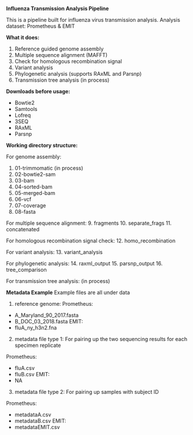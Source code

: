 **Influenza Transmission Analysis Pipeline**

This is a pipeline built for influenza virus transmission analysis. 
Analysis dataset:
Prometheus & EMIT

**What it does:**
1. Reference guided genome assembly
2. Multiple sequence alignment (MAFFT)
3. Check for homologous recombination signal 
4. Variant analysis
5. Phylogenetic analysis (supports RAxML and Parsnp)
6. Transmission tree analysis (in process)

**Downloads before usage:**
- Bowtie2
- Samtools
- Lofreq
- 3SEQ
- RAxML
- Parsnp

**Working directory structure:**

For genome assembly:
1. 01-trimmomatic (in process)
2. 02-bowtie2-sam
3. 03-bam
4. 04-sorted-bam
5. 05-merged-bam
6. 06-vcf
7. 07-coverage
8. 08-fasta

For multiple sequence alignment:
9. fragments
10. separate_frags
11. concatenated

For homologous recombination signal check:
12. homo_recombination

For variant analysis:
13. variant_analysis

For phylogenetic analysis:
14. raxml_output
15. parsnp_output
16. tree_comparison

For transmission tree analysis: (in process)

**Metadata Example**
Example files are all under data
1. reference genome:
Prometheus: 
- A_Maryland_90_2017.fasta 
- B_DOC_03_2018.fasta
EMIT:
- fluA_ny_h3n2.fna

2. metadata file type 1:
For pairing up the two sequencing results for each  specimen replicate

Prometheus:
- fluA.csv
- fluB.csv
EMIT:
- NA

3. metadata file type 2:
For pairing up samples with subject ID

Prometheus:
- metadataA.csv
- metadataB.csv
EMIT:
- metadataEMIT.csv
